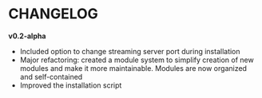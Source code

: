 # CHANGELOG

**v0.2-alpha**
* Included option to change streaming server port during installation
* Major refactoring: created a module system to simplify creation of new modules and make it more maintainable. Modules are now organized and self-contained
* Improved the installation script 
